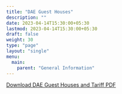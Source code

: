 ```yaml
---
title: "DAE Guest Houses"
description: ""
date: 2023-04-14T15:30:00+05:30
lastmod: 2023-04-14T15:30:00+05:30
draft: false
weight: 30
type: "page"
layout: "single"
menu:
  main:
    parent: "General Information"
---
```


[Download DAE Guest Houses and Tariff PDF](/pdf/22.%20%20DAE%20Guest%20Houses%20and%20Tariff.pdf)
